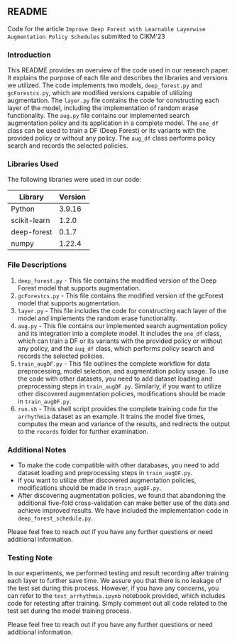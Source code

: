 ## README
Code for the article `Improve Deep Forest with Learnable Layerwise Augmentation Policy Schedules` submitted to CIKM'23
### Introduction
This README provides an overview of the code used in our research paper. It explains the purpose of each file and describes the libraries and versions we utilized. The code implements two models, `deep_forest.py` and `gcForestcs.py`, which are modified versions capable of utilizing augmentation. The `layer.py` file contains the code for constructing each layer of the model, including the implementation of random erase functionality. The `aug.py` file contains our implemented search augmentation policy and its application in a complete model. The `one_df` class can be used to train a DF (Deep Forest) or its variants with the provided policy or without any policy. The `aug_df` class performs policy search and records the selected policies.

### Libraries Used
The following libraries were used in our code:

| Library       | Version |
|---------------|---------|
| Python        | 3.9.16  |
| scikit-learn  | 1.2.0   |
| deep-forest   | 0.1.7   |
| numpy         | 1.22.4  |

### File Descriptions

1. `deep_forest.py` - This file contains the modified version of the Deep Forest model that supports augmentation. 
2. `gcForestcs.py` - This file contains the modified version of the gcForest model that supports augmentation.
3. `layer.py` - This file includes the code for constructing each layer of the model and implements the random erase functionality.
4. `aug.py` - This file contains our implemented search augmentation policy and its integration into a complete model. It includes the `one_df` class, which can train a DF or its variants with the provided policy or without any policy, and the `aug_df` class, which performs policy search and records the selected policies.
5. `train_augDF.py` - This file outlines the complete workflow for data preprocessing, model selection, and augmentation policy usage. To use the code with other datasets, you need to add dataset loading and preprocessing steps in `train_augDF.py`. Similarly, if you want to utilize other discovered augmentation policies, modifications should be made in `train_augDF.py`.
6. `run.sh` - This shell script provides the complete training code for the `arrhythmia` dataset as an example. It trains the model five times, computes the mean and variance of the results, and redirects the output to the `records` folder for further examination.

### Additional Notes
- To make the code compatible with other databases, you need to add dataset loading and preprocessing steps in `train_augDF.py`.
- If you want to utilize other discovered augmentation policies, modifications should be made in `train_augDF.py`.
- After discovering augmentation policies, we found that abandoning the additional five-fold cross-validation can make better use of the data and achieve improved results. We have included the implementation code in `deep_forest_schedule.py`.

Please feel free to reach out if you have any further questions or need additional information.

### Testing Note
In our experiments, we performed testing and result recording after training each layer to further save time. We assure you that there is no leakage of the test set during this process. However, if you have any concerns, you can refer to the `test_arrhythmia.ipynb` notebook provided, which includes code for retesting after training. Simply comment out all code related to the test set during the model training process.

Please feel free to reach out if you have any further questions or need additional information.
